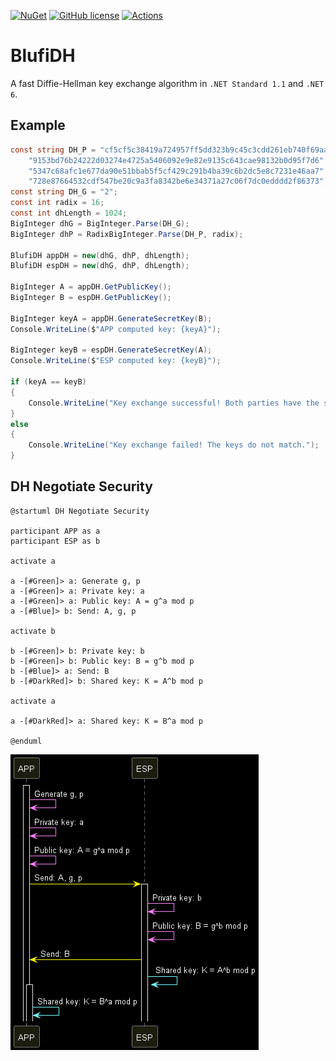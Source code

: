 [![NuGet](https://img.shields.io/nuget/v/BlufiDH.svg)](https://nuget.org/packages/BlufiDH) [![GitHub license](https://img.shields.io/github/license/emako/BlufiDH)](https://github.com/emako/BlufiDH/blob/master/LICENSE) [![Actions](https://github.com/emako/BlufiDH/actions/workflows/library.nuget.yml/badge.svg)](https://github.com/emako/BlufiDH/actions/workflows/library.nuget.yml)

# BlufiDH

A fast Diffie-Hellman key exchange algorithm in `.NET Standard 1.1` and `.NET 6`.

## Example

```c#
const string DH_P = "cf5cf5c38419a724957ff5dd323b9c45c3cdd261eb740f69aa94b8bb1a5c9640" +
    "9153bd76b24222d03274e4725a5406092e9e82e9135c643cae98132b0d95f7d6" +
    "5347c68afc1e677da90e51bbab5f5cf429c291b4ba39c6b2dc5e8c7231e46aa7" +
    "728e87664532cdf547be20c9a3fa8342be6e34371a27c06f7dc0edddd2f86373";
const string DH_G = "2";
const int radix = 16;
const int dhLength = 1024;
BigInteger dhG = BigInteger.Parse(DH_G);
BigInteger dhP = RadixBigInteger.Parse(DH_P, radix);

BlufiDH appDH = new(dhG, dhP, dhLength);
BlufiDH espDH = new(dhG, dhP, dhLength);

BigInteger A = appDH.GetPublicKey();
BigInteger B = espDH.GetPublicKey();

BigInteger keyA = appDH.GenerateSecretKey(B);
Console.WriteLine($"APP computed key: {keyA}");

BigInteger keyB = espDH.GenerateSecretKey(A);
Console.WriteLine($"ESP computed key: {keyB}");

if (keyA == keyB)
{
    Console.WriteLine("Key exchange successful! Both parties have the same shared key.");
}
else
{
    Console.WriteLine("Key exchange failed! The keys do not match.");
}
```

## DH Negotiate Security

```startuml
@startuml DH Negotiate Security

participant APP as a
participant ESP as b

activate a

a -[#Green]> a: Generate g, p
a -[#Green]> a: Private key: a
a -[#Green]> a: Public key: A = g^a mod p
a -[#Blue]> b: Send: A, g, p

activate b

b -[#Green]> b: Private key: b
b -[#Green]> b: Public key: B = g^b mod p
b -[#Blue]> a: Send: B
b -[#DarkRed]> b: Shared key: K = A^b mod p

activate a

a -[#DarkRed]> a: Shared key: K = B^a mod p

@enduml
```

<img src="https://raw.githubusercontent.com/emako/BlufiDH/refs/heads/master/assets/DH%20Negotiate%20Security.png" />

